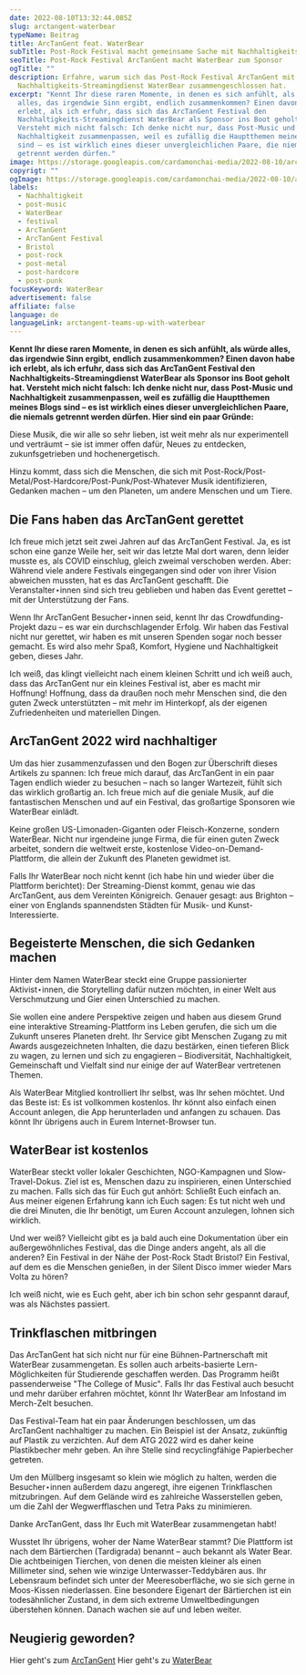 ```yaml
---
date: 2022-08-10T13:32:44.085Z
slug: arctangent-waterbear
typeName: Beitrag
title: ArcTanGent feat. WaterBear
subTitle: Post-Rock Festival macht gemeinsame Sache mit Nachhaltigkeits-Streamingdienst
seoTitle: Post-Rock Festival ArcTanGent macht WaterBear zum Sponsor
ogTitle: ""
description: Erfahre, warum sich das Post-Rock Festival ArcTanGent mit dem
  Nachhaltigkeits-Streamingdienst WaterBear zusammengeschlossen hat.
excerpt: "Kennt Ihr diese raren Momente, in denen es sich anfühlt, als würde
  alles, das irgendwie Sinn ergibt, endlich zusammenkommen? Einen davon habe ich
  erlebt, als ich erfuhr, dass sich das ArcTanGent Festival den
  Nachhaltigkeits-Streamingdienst WaterBear als Sponsor ins Boot geholt hat.
  Versteht mich nicht falsch: Ich denke nicht nur, dass Post-Music und
  Nachhaltigkeit zusammenpassen, weil es zufällig die Hauptthemen meines Blogs
  sind – es ist wirklich eines dieser unvergleichlichen Paare, die niemals
  getrennt werden dürfen."
image: https://storage.googleapis.com/cardamonchai-media/2022-08-10/arctangent-2022-jpeg-imagine-485828_6c7463_1024_768/640.webp
copyrigt: ""
ogImage: https://storage.googleapis.com/cardamonchai-media/2022-08-10/arctangent-2022-fb-jpeg-imagine-485828_676e5a_1200_628/640.webp
labels:
  - Nachhaltigkeit
  - post-music
  - WaterBear
  - festival
  - ArcTanGent
  - ArcTanGent Festival
  - Bristol
  - post-rock
  - post-metal
  - post-hardcore
  - post-punk
focusKeyword: WaterBear
advertisement: false
affiliate: false
language: de
languageLink: arctangent-teams-up-with-waterbear
---
```

**Kennt Ihr diese raren Momente, in denen es sich anfühlt, als würde alles, das irgendwie Sinn ergibt, endlich zusammenkommen? Einen davon habe ich erlebt, als ich erfuhr, dass sich das ArcTanGent Festival den Nachhaltigkeits-Streamingdienst WaterBear als Sponsor ins Boot geholt hat. Versteht mich nicht falsch: Ich denke nicht nur, dass Post-Music und Nachhaltigkeit zusammenpassen, weil es zufällig die Hauptthemen meines Blogs sind – es ist wirklich eines dieser unvergleichlichen Paare, die niemals getrennt werden dürfen. Hier sind ein paar Gründe:**

Diese Musik, die wir alle so sehr lieben, ist weit mehr als nur experimentell und verträumt – sie ist immer offen dafür, Neues zu entdecken, zukunfsgetrieben und hochenergetisch.

Hinzu kommt, dass sich die Menschen, die sich mit Post-Rock/Post-Metal/Post-Hardcore/Post-Punk/Post-Whatever Musik identifizieren, Gedanken machen – um den Planeten, um andere Menschen und um Tiere.

## Die Fans haben das ArcTanGent gerettet

Ich freue mich jetzt seit zwei Jahren auf das ArcTanGent Festival. Ja, es ist schon eine ganze Weile her, seit wir das letzte Mal dort waren, denn leider musste es, als COVID einschlug, gleich zweimal verschoben werden. Aber: Während viele andere Festivals eingegangen sind oder von ihrer Vision abweichen mussten, hat es das ArcTanGent geschafft. Die Veranstalter⋆innen sind sich treu geblieben und haben das Event gerettet – mit der Unterstützung der Fans.

Wenn Ihr ArcTanGent Besucher⋆innen seid, kennt Ihr das Crowdfunding-Projekt dazu – es war ein durchschlagender Erfolg. Wir haben das Festival nicht nur gerettet, wir haben es mit unseren Spenden sogar noch besser gemacht. Es wird also mehr Spaß, Komfort, Hygiene und Nachhaltigkeit geben, dieses Jahr.

Ich weiß, das klingt vielleicht nach einem kleinen Schritt und ich weiß auch, dass das ArcTanGent nur ein kleines Festival ist, aber es macht mir Hoffnung! Hoffnung, dass da draußen noch mehr Menschen sind, die den guten Zweck unterstützten – mit mehr im Hinterkopf, als der eigenen Zufriedenheiten und materiellen Dingen.

## ArcTanGent 2022 wird nachhaltiger

Um das hier zusammenzufassen und den Bogen zur Überschrift dieses Artikels zu spannen: Ich freue mich darauf, das ArcTanGent in ein paar Tagen endlich wieder zu besuchen – nach so langer Wartezeit, fühlt sich das wirklich großartig an. Ich freue mich auf die geniale Musik, auf die fantastischen Menschen und auf ein Festival, das großartige Sponsoren wie WaterBear einlädt.

Keine großen US-Limonaden-Giganten oder Fleisch-Konzerne, sondern WaterBear.  Nicht nur irgendeine junge Firma, die für einen guten Zweck arbeitet, sondern die weltweit erste, kostenlose Video-on-Demand-Plattform, die allein der Zukunft des Planeten gewidmet ist.

Falls Ihr WaterBear noch nicht kennt (ich habe hin und wieder über die Plattform berichtet): Der Streaming-Dienst kommt, genau wie das ArcTanGent, aus dem Vereinten Königreich. Genauer gesagt: aus Brighton – einer von Englands spannendsten Städten für Musik- und Kunst-Interessierte.

## Begeisterte Menschen, die sich Gedanken machen

Hinter dem Namen WaterBear steckt eine Gruppe passionierter Aktivist⋆innen, die Storytelling dafür nutzen möchten, in einer Welt aus Verschmutzung und Gier einen Unterschied zu machen.

Sie wollen eine andere Perspektive zeigen und haben aus diesem Grund eine interaktive Streaming-Plattform ins Leben gerufen, die sich um die Zukunft unseres Planeten dreht. Ihr Service gibt Menschen Zugang zu mit Awards ausgezeichneten Inhalten, die dazu bestärken, einen tieferen Blick zu wagen, zu lernen und sich zu engagieren – Biodiversität, Nachhaltigkeit, Gemeinschaft und Vielfalt sind nur einige der auf WaterBear vertretenen Themen.

Als WaterBear Mitglied kontrolliert Ihr selbst, was Ihr sehen möchtet. Und das Beste ist: Es ist vollkommen kostenlos. Ihr könnt also einfach einen Account anlegen, die App herunterladen und anfangen zu schauen.  Das könnt Ihr übrigens auch in Eurem Internet-Browser tun.

## WaterBear ist kostenlos

WaterBear steckt voller lokaler Geschichten, NGO-Kampagnen und Slow-Travel-Dokus. Ziel ist es, Menschen dazu zu inspirieren, einen Unterschied zu machen. Falls sich das für Euch gut anhört: Schließt Euch einfach an. Aus meiner eigenen Erfahrung kann ich Euch sagen: Es tut nicht weh und die drei Minuten, die Ihr benötigt, um Euren Account anzulegen, lohnen sich wirklich.

Und wer weiß? Vielleicht gibt es ja bald auch eine Dokumentation über ein außergewöhnliches Festival, das die Dinge anders angeht, als all die anderen? Ein Festival in der Nähe der Post-Rock Stadt Bristol? Ein Festival, auf dem es die Menschen genießen, in der Silent Disco immer wieder Mars Volta zu hören?

Ich weiß nicht, wie es Euch geht, aber ich bin schon sehr gespannt darauf, was als Nächstes passiert.

## Trinkflaschen mitbringen

Das ArcTanGent hat sich nicht nur für eine Bühnen-Partnerschaft mit WaterBear zusammengetan. Es sollen auch arbeits-basierte Lern-Möglichkeiten für Studierende geschaffen werden. Das Programm heißt passenderweise "The College of Music". Falls Ihr das Festival auch besucht und mehr darüber erfahren möchtet, könnt Ihr WaterBear am Infostand im Merch-Zelt besuchen.

Das Festival-Team hat ein paar Änderungen beschlossen, um das ArcTanGent nachhaltiger zu machen. Ein Beispiel ist  der Ansatz, zukünftig auf Plastik zu verzichten. Auf dem ATG 2022 wird es daher keine Plastikbecher mehr geben. An ihre Stelle sind recyclingfähige Papierbecher getreten.

Um den Müllberg insgesamt so klein wie möglich zu halten, werden die Besucher⋆innen außerdem dazu angeregt, ihre eigenen Trinkflaschen mitzubringen. Auf dem Gelände wird es zahlreiche Wasserstellen geben, um die Zahl der Wegwerfflaschen und Tetra Paks zu minimieren.

Danke ArcTanGent, dass Ihr Euch mit WaterBear zusammengetan habt!

Wusstet Ihr übrigens, woher der Name WaterBear stammt? Die Plattform ist nach dem Bärtierchen (Tardigrada) benannt – auch bekannt als Water Bear. Die achtbeinigen Tierchen, von denen die meisten kleiner als einen Millimeter sind, sehen wie winzige Unterwasser-Teddybären aus. Ihr Lebensraum befindet sich unter der Meeresoberfläche, wo sie sich gerne in Moos-Kissen niederlassen. Eine besondere Eigenart der Bärtierchen ist ein todesähnlicher Zustand, in dem sich extreme Umweltbedingungen überstehen können. Danach wachen sie auf und leben weiter.

## Neugierig geworden? 

Hier geht's zum [ArcTanGent](https://arctangent.co.uk/)
Hier geht's zu [WaterBear](https://join.waterbear.com/)